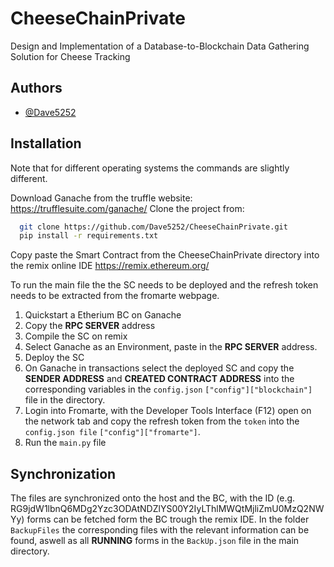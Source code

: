 
# CheeseChainPrivate

Design and Implementation of a Database-to-Blockchain Data Gathering Solution for Cheese Tracking

## Authors

- [@Dave5252](https://github.com/Dave5252)


## Installation

Note that for different operating systems the commands are slightly different.


Download Ganache from the truffle website: https://trufflesuite.com/ganache/
Clone the project from: 


```bash
  git clone https://github.com/Dave5252/CheeseChainPrivate.git
  pip install -r requirements.txt
```


 Copy paste the Smart Contract from the CheeseChainPrivate directory into the remix online IDE <https://remix.ethereum.org/>

To run the main file the the SC needs to be deployed and the refresh token needs to be extracted from the fromarte webpage.

 1. Quickstart a Etherium BC on Ganache
 2. Copy the **RPC SERVER** address
 3. Compile the SC on remix
 4. Select Ganache as an Environment, paste in the **RPC SERVER** address.
 5. Deploy the SC
 6. On Ganache in transactions select the deployed SC and copy the **SENDER ADDRESS** and **CREATED CONTRACT ADDRESS** into the corresponding variables in the `config.json` `["config"]["blockchain"]` file in the directory.
 7. Login into Fromarte, with the Developer Tools Interface (F12) open on the network tab and copy the refresh token from the `token` into the `config.json file`  `["config"]["fromarte"]`.
 8. Run the `main.py` file

## Synchronization
The files are synchronized onto the host and the BC, with the ID (e.g. RG9jdW1lbnQ6MDg2Yzc3ODAtNDZlYS00Y2IyLThlMWQtMjliZmU0MzQ2NWYy) forms can be fetched form the BC trough the remix IDE. 
In the folder `BackupFiles` the corresponding files with the relevant information can be found, aswell as all **RUNNING** forms in the `BackUp.json` file in the main directory.


    
